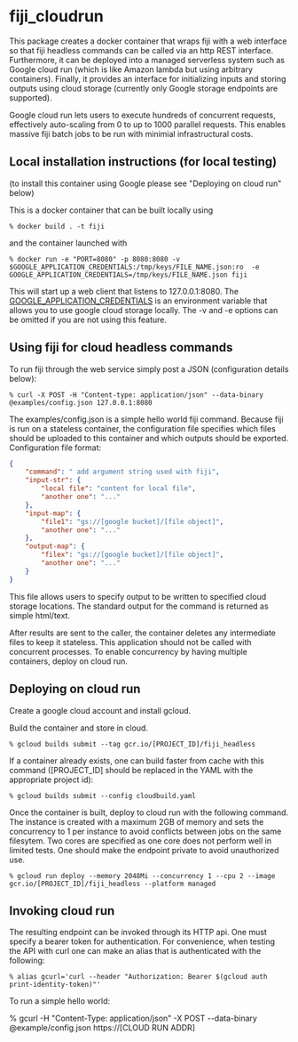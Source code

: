 # fiji_cloudrun

This package creates a docker container that wraps fiji with a web interface so that
fiji headless commands can be called via an http REST interface.
Furthermore, it can be deployed into a managed serverless system such
as Google cloud run (which is like Amazon lambda but using arbitrary containers).
Finally, it provides an interface for initializing inputs and storing
outputs using cloud storage (currently only Google storage endpoints are supported).

Google cloud run lets users to execute hundreds of concurrent requests, effectively
auto-scaling from 0 to up to 1000 parallel requests.  This enables massive fiji batch jobs
to be run with minimial infrastructural costs.

## Local installation instructions (for local testing)

(to install this container using Google please see "Deploying on cloud run" below)

This is a docker container that can be built locally using

	% docker build . -t fiji

and the container launched with

 	% docker run -e "PORT=8080" -p 8080:8080 -v $GOOGLE_APPLICATION_CREDENTIALS:/tmp/keys/FILE_NAME.json:ro  -e GOOGLE_APPLICATION_CREDENTIALS=/tmp/keys/FILE_NAME.json fiji

This will start up a web client that listens to 127.0.0.1:8080.  The [GOOGLE_APPLICATION_CREDENTIALS](https://cloud.google.com/docs/authentication/production#obtaining_and_providing_service_account_credentials_manually) is an environment variable
that allows you to use google cloud storage locally.  The -v and -e options can be omitted if you are not using this feature.

## Using fiji for cloud headless commands

To run fiji through the web service simply post a JSON (configuration details below):

	% curl -X POST -H "Content-type: application/json" --data-binary @examples/config.json 127.0.0.1:8080 

The examples/config.json is a simple hello world fiji command.  Because fiji is run on a stateless
container, the configuration file specifies which files should be uploaded to this container
and which outputs should be exported.  Configuration file format:

```json
{
	"command": " add argument string used with fiji",
	"input-str": {
		"local file": "content for local file",
		"another one": "..."
	},
	"input-map": {
		"file1": "gs://[google bucket]/[file object]",
		"another one": "..."
	},
	"output-map": {
		"filex": "gs://[google bucket]/[file object]",
		"another one": "..."
	}
}
```

This file allows users to specify output to be written to specified cloud storage locations.  The
standard output for the command is returned as simple html/text.

After results are sent to the caller, the container deletes any intermediate files to keep
it stateless.  This application should not be called with concurrent processes.  To enable concurrency
by having multiple containers, deploy on cloud run.

## Deploying on cloud run

Create a google cloud account and install gcloud.

Build the container and store in cloud.

	% gcloud builds submit --tag gcr.io/[PROJECT_ID]/fiji_headless

If a container already exists, one can build faster from cache with this command
([PROJECT_ID] should be replaced in the YAML with the appropriate project id):

	% gcloud builds submit --config cloudbuild.yaml

Once the container is built, deploy to cloud run with the following command.
The instance is created with a maximum 2GB of memory and sets the concurrency to 1
per instance to avoid conflicts between jobs on the same filesytem.  Two cores are specified
as one core does not perform well in limited tests.  One should make
the endpoint private to avoid unauthorized use.

	% gcloud run deploy --memory 2048Mi --concurrency 1 --cpu 2 --image gcr.io/[PROJECT_ID]/fiji_headless --platform managed 

## Invoking cloud run

The resulting endpoint can be invoked through its HTTP api.  One must specify
a bearer token for authentication.  For convenience, when testing the API with curl
one can make an alias that is authenticated with the following:

	% alias gcurl='curl --header "Authorization: Bearer $(gcloud auth print-identity-token)"'

To run a simple hello world:

% gcurl -H "Content-Type: application/json" -X POST --data-binary @example/config.json  https://[CLOUD RUN ADDR]
